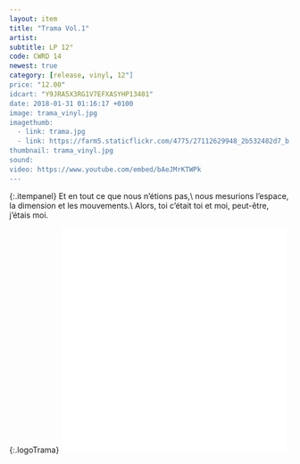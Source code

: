 ```yaml
---
layout: item
title: "Trama Vol.1"
artist: 
subtitle: LP 12"
code: CWRD 14
newest: true
category: [release, vinyl, 12"]
price: "12.00"
idcart: "Y9JRA5X3RG1V7EFXASYHP13401"
date: 2018-01-31 01:16:17 +0100
image: trama_vinyl.jpg
imagethumb:
  - link: trama.jpg
  - link: https://farm5.staticflickr.com/4775/27112629948_2b532482d7_b.jpg
thumbnail: trama_vinyl.jpg
sound:
video: https://www.youtube.com/embed/bAeJMrKTWPk
---
```

{:.itempanel}
Et en tout ce que nous n’étions pas,\\
nous mesurions l’espace, la dimension et les mouvements.\\
Alors, toi c’était toi et moi, peut-être, j’étais moi.

{:.logoTrama}
![Trama logo](/img/trama-logo.svg)